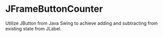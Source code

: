# JFrameButtonCounter
Utilize JButton from Java Swing to achieve adding and subtracting from existing state from JLabel.
